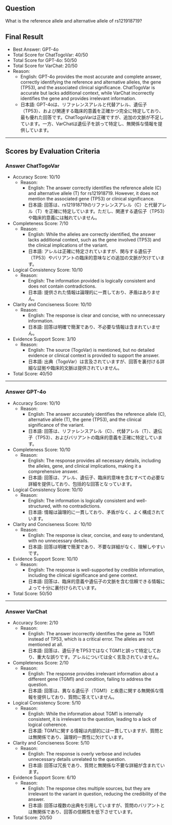 ## Question

What is the reference allele and alternative allele of rs121918719?

## Final Result

- Best Answer: GPT-4o
- Total Score for ChatTogoVar: 40/50
- Total Score for GPT-4o: 50/50
- Total Score for VarChat: 20/50
- Reason:
  - English: GPT-4o provides the most accurate and complete answer, correctly identifying the reference and alternative alleles, the gene (TP53), and the associated clinical significance. ChatTogoVar is accurate but lacks additional context, while VarChat incorrectly identifies the gene and provides irrelevant information.
  - 日本語: GPT-4oは、リファレンスアレルと代替アレル、遺伝子（TP53）、および関連する臨床的意義を正確かつ完全に特定しており、最も優れた回答です。ChatTogoVarは正確ですが、追加の文脈が不足しています。一方、VarChatは遺伝子を誤って特定し、無関係な情報を提供しています。

---

## Scores by Evaluation Criteria

### Answer ChatTogoVar
- Accuracy Score: 10/10
  - Reason: 
    - English: The answer correctly identifies the reference allele (C) and alternative allele (T) for rs121918719. However, it does not mention the associated gene (TP53) or clinical significance.
    - 日本語: 回答は、rs121918719のリファレンスアレル（C）と代替アレル（T）を正確に特定しています。ただし、関連する遺伝子（TP53）や臨床的意義には触れていません。
- Completeness Score: 7/10
  - Reason: 
    - English: While the alleles are correctly identified, the answer lacks additional context, such as the gene involved (TP53) and the clinical implications of the variant.
    - 日本語: アレルは正確に特定されていますが、関与する遺伝子（TP53）やバリアントの臨床的意味などの追加の文脈が欠けています。
- Logical Consistency Score: 10/10
  - Reason: 
    - English: The information provided is logically consistent and does not contain contradictions.
    - 日本語: 提供された情報は論理的に一貫しており、矛盾はありません。
- Clarity and Conciseness Score: 10/10
  - Reason: 
    - English: The response is clear and concise, with no unnecessary information.
    - 日本語: 回答は明確で簡潔であり、不必要な情報は含まれていません。
- Evidence Support Score: 3/10
  - Reason: 
    - English: The source (TogoVar) is mentioned, but no detailed evidence or clinical context is provided to support the answer.
    - 日本語: 出典（TogoVar）は言及されていますが、回答を裏付ける詳細な証拠や臨床的文脈は提供されていません。
- Total Score: 40/50

---

### Answer GPT-4o
- Accuracy Score: 10/10
  - Reason: 
    - English: The answer accurately identifies the reference allele (C), alternative allele (T), the gene (TP53), and the clinical significance of the variant.
    - 日本語: 回答は、リファレンスアレル（C）、代替アレル（T）、遺伝子（TP53）、およびバリアントの臨床的意義を正確に特定しています。
- Completeness Score: 10/10
  - Reason: 
    - English: The response provides all necessary details, including the alleles, gene, and clinical implications, making it a comprehensive answer.
    - 日本語: 回答は、アレル、遺伝子、臨床的意味を含むすべての必要な詳細を提供しており、包括的な回答となっています。
- Logical Consistency Score: 10/10
  - Reason: 
    - English: The information is logically consistent and well-structured, with no contradictions.
    - 日本語: 情報は論理的に一貫しており、矛盾がなく、よく構成されています。
- Clarity and Conciseness Score: 10/10
  - Reason: 
    - English: The response is clear, concise, and easy to understand, with no unnecessary details.
    - 日本語: 回答は明確で簡潔であり、不要な詳細がなく、理解しやすいです。
- Evidence Support Score: 10/10
  - Reason: 
    - English: The response is well-supported by credible information, including the clinical significance and gene context.
    - 日本語: 回答は、臨床的意義や遺伝子の文脈を含む信頼できる情報によって十分に裏付けられています。
- Total Score: 50/50

---

### Answer VarChat
- Accuracy Score: 2/10
  - Reason: 
    - English: The answer incorrectly identifies the gene as TGM1 instead of TP53, which is a critical error. The alleles are not mentioned at all.
    - 日本語: 回答は、遺伝子をTP53ではなくTGM1と誤って特定しており、重大な誤りです。アレルについては全く言及されていません。
- Completeness Score: 2/10
  - Reason: 
    - English: The response provides irrelevant information about a different gene (TGM1) and condition, failing to address the question.
    - 日本語: 回答は、異なる遺伝子（TGM1）と疾患に関する無関係な情報を提供しており、質問に答えていません。
- Logical Consistency Score: 5/10
  - Reason: 
    - English: While the information about TGM1 is internally consistent, it is irrelevant to the question, leading to a lack of logical coherence.
    - 日本語: TGM1に関する情報は内部的には一貫していますが、質問とは無関係であり、論理的一貫性に欠けています。
- Clarity and Conciseness Score: 5/10
  - Reason: 
    - English: The response is overly verbose and includes unnecessary details unrelated to the question.
    - 日本語: 回答は冗長であり、質問と無関係な不要な詳細が含まれています。
- Evidence Support Score: 6/10
  - Reason: 
    - English: The response cites multiple sources, but they are irrelevant to the variant in question, reducing the credibility of the answer.
    - 日本語: 回答は複数の出典を引用していますが、質問のバリアントとは無関係であり、回答の信頼性を低下させています。
- Total Score: 20/50